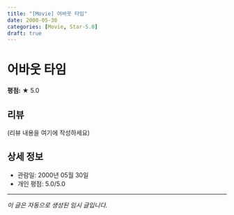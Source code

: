 ```yaml
---
title: "[Movie] 어바웃 타임"
date: 2000-05-30
categories: [Movie, Star-5.0]
draft: true
---
```


# 어바웃 타임

**평점:** ★ 5.0

## 리뷰

(리뷰 내용을 여기에 작성하세요)

## 상세 정보

- 관람일: 2000년 05월 30일
- 개인 평점: 5.0/5.0

---

*이 글은 자동으로 생성된 임시 글입니다.*

